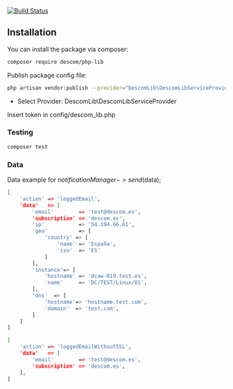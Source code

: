 [![Build Status](https://travis-ci.org/descom-es/php-lib.svg?branch=master)](https://travis-ci.org/descom-es/php-lib)


## Installation

You can install the package via composer:

```bash
composer require descom/php-lib
```

Publish package config file:
```bash
php artisan vendor:publish --provider="DescomLib\DescomLibServiceProvider" --tag=config
```
- Select Provider: DescomLib\DescomLibServiceProvider

Insert token in config/descom_lib.php


### Testing

``` bash
composer test
```


### Data

Data example for $notificationManager->send($data);

```bash
[
    'action' => 'loggedEmail',
    'data'   => [
        'email'        => 'test@descom.es',
        'subscription' => 'descom.es',
        'ip'           => '54.194.66.61',
        'geo'          => [
            'country' => [
                'name' => 'España',
                'iso'  => 'ES'
            ]
        ],
        'instance'=> [
            'hostname' => 'dcaw-019.test.es',
            'name'     => 'DC/TEST/Linux/01',
        ],
        'dns'  => [
            'hostname'=> 'hostname.test.com',
            'domain'  => 'test.com',
        ]
    ]
]
```

```bash
[
    'action' => 'loggedEmailWithoutSSL',
    'data'   => [
        'email'        => 'test@descom.es',
        'subscription' => 'descom.es',
    ],
]
```
